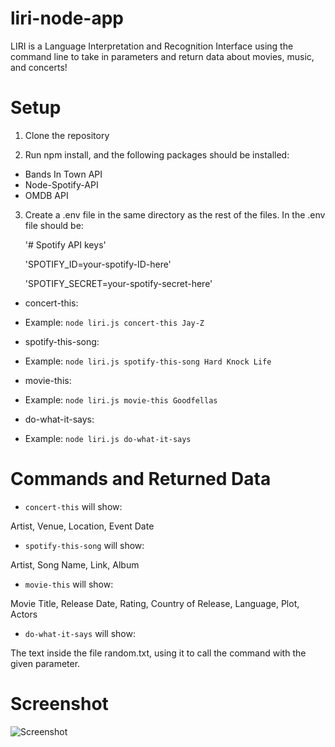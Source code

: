 # liri-node-app

LIRI is a Language Interpretation and Recognition Interface using the command line to take in parameters and return data about movies, music, and concerts!

# Setup

1. Clone the repository

2. Run npm install, and the following packages should be installed:

- Bands In Town API
- Node-Spotify-API
- OMDB API

3. Create a .env file in the same directory as the rest of the files. In the .env file should be: 

    '# Spotify API keys'


    'SPOTIFY_ID=your-spotify-ID-here'

    'SPOTIFY_SECRET=your-spotify-secret-here'



* concert-this: 
- Example: `node liri.js concert-this Jay-Z`

* spotify-this-song: 
- Example: `node liri.js spotify-this-song Hard Knock Life`

* movie-this: 
- Example: `node liri.js movie-this Goodfellas`

* do-what-it-says: 
- Example: `node liri.js do-what-it-says`

# Commands and Returned Data

* `concert-this` will show:

Artist, Venue, Location, Event Date

* `spotify-this-song` will show:

Artist, Song Name, Link, Album

* `movie-this` will show:

Movie Title, Release Date, Rating, Country of Release, Language, Plot, Actors

* `do-what-it-says` will show:

The text inside the file random.txt, using it to call the command with the given parameter.

# Screenshot
![Screenshot](https://i.ibb.co/C9Bns1k/liri-screenshot.png)
